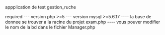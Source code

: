 appplication de test gestion_ruche

required
--- version php >=5
--- version mysql >=5.6.17
---- la base de donnee se trouver a la racine du projet exam.php
---- vous pouver modifier le nom de la bd dans le fichier Manager.php

